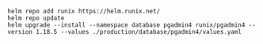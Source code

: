 
    helm repo add runix https://helm.runix.net/
    helm repo update
    helm upgrade --install --namespace database pgadmin4 runix/pgadmin4 --version 1.18.5 --values ./production/database/pgadmin4/values.yaml
